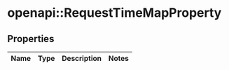 # openapi::RequestTimeMapProperty


## Properties
Name | Type | Description | Notes
------------ | ------------- | ------------- | -------------


